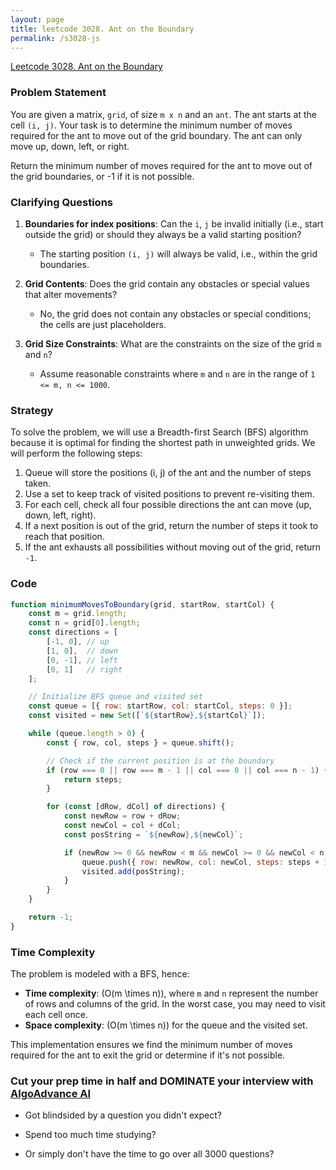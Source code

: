 ```yaml
---
layout: page
title: leetcode 3028. Ant on the Boundary
permalink: /s3028-js
---
```

[Leetcode 3028. Ant on the Boundary](https://algoadvance.github.io/algoadvance/l3028)
### Problem Statement

You are given a matrix, `grid`, of size `m x n` and an `ant`. The ant starts at the cell `(i, j)`. Your task is to determine the minimum number of moves required for the ant to move out of the grid boundary. The ant can only move up, down, left, or right.

Return the minimum number of moves required for the ant to move out of the grid boundaries, or -1 if it is not possible.

### Clarifying Questions

1. **Boundaries for index positions**: Can the `i`, `j` be invalid initially (i.e., start outside the grid) or should they always be a valid starting position?
   - The starting position `(i, j)` will always be valid, i.e., within the grid boundaries.

2. **Grid Contents**: Does the grid contain any obstacles or special values that alter movements?
   - No, the grid does not contain any obstacles or special conditions; the cells are just placeholders.

3. **Grid Size Constraints**: What are the constraints on the size of the grid `m` and `n`?
   - Assume reasonable constraints where `m` and `n` are in the range of `1 <= m, n <= 1000`.

### Strategy

To solve the problem, we will use a Breadth-first Search (BFS) algorithm because it is optimal for finding the shortest path in unweighted grids. We will perform the following steps:
1. Queue will store the positions (i, j) of the ant and the number of steps taken.
2. Use a set to keep track of visited positions to prevent re-visiting them.
3. For each cell, check all four possible directions the ant can move (up, down, left, right).
4. If a next position is out of the grid, return the number of steps it took to reach that position.
5. If the ant exhausts all possibilities without moving out of the grid, return `-1`.

### Code

```javascript
function minimumMovesToBoundary(grid, startRow, startCol) {
    const m = grid.length;
    const n = grid[0].length;
    const directions = [
        [-1, 0], // up
        [1, 0],  // down
        [0, -1], // left
        [0, 1]   // right
    ];

    // Initialize BFS queue and visited set
    const queue = [{ row: startRow, col: startCol, steps: 0 }];
    const visited = new Set([`${startRow},${startCol}`]);

    while (queue.length > 0) {
        const { row, col, steps } = queue.shift();

        // Check if the current position is at the boundary
        if (row === 0 || row === m - 1 || col === 0 || col === n - 1) {
            return steps;
        }

        for (const [dRow, dCol] of directions) {
            const newRow = row + dRow;
            const newCol = col + dCol;
            const posString = `${newRow},${newCol}`;

            if (newRow >= 0 && newRow < m && newCol >= 0 && newCol < n && !visited.has(posString)) {
                queue.push({ row: newRow, col: newCol, steps: steps + 1 });
                visited.add(posString);
            }
        }
    }

    return -1;
}
```

### Time Complexity

The problem is modeled with a BFS, hence:
- **Time complexity**: \(O(m \times n)\), where `m` and `n` represent the number of rows and columns of the grid. In the worst case, you may need to visit each cell once.
- **Space complexity**: \(O(m \times n)\) for the queue and the visited set.

This implementation ensures we find the minimum number of moves required for the ant to exit the grid or determine if it's not possible.


### Cut your prep time in half and DOMINATE your interview with [AlgoAdvance AI](https://algoAdvance.com)

- Got blindsided by a question you didn't expect?

- Spend too much time studying?

- Or simply don't have the time to go over all 3000 questions?

